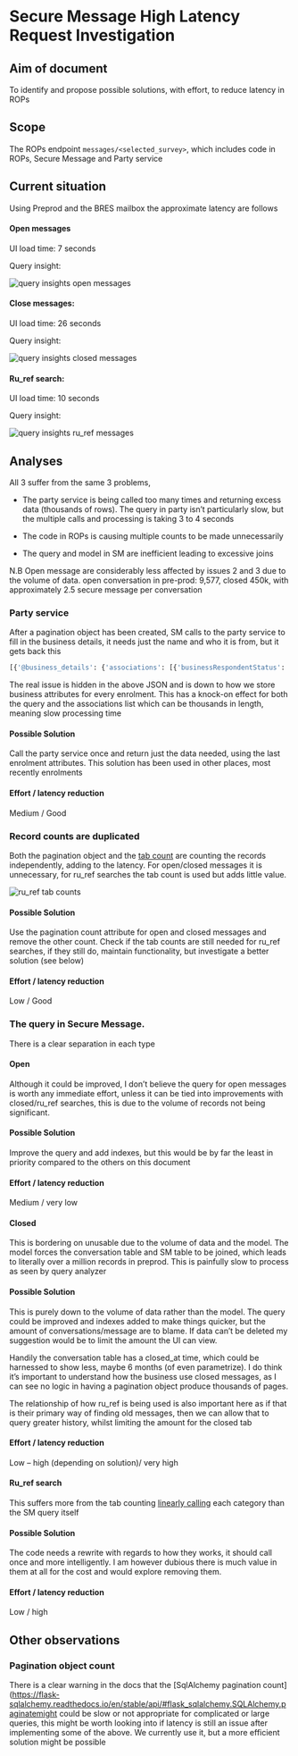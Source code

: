 # Secure Message High Latency Request Investigation 

## Aim of document 

To identify and propose possible solutions, with effort, to reduce latency in ROPs  

## Scope 

The ROPs endpoint ```messages/<selected_survey>```, which includes code in ROPs, Secure Message and Party service
 
## Current situation 

Using Preprod and the BRES mailbox the approximate latency are follows 

#### Open messages  

UI load time: 7 seconds  

Query insight: 

 ![query insights open messages](/images/query-insights-open-messages.png)

#### Close messages:  

UI load time: 26 seconds 

Query insight: 

![query insights closed messages](/images/query-insights-closed-messages.png)

#### Ru_ref search:  

UI load time: 10 seconds 

Query insight: 

![query insights ru_ref messages](/images/query-insights-ru_ref-messages.png)
 

## Analyses 

All 3 suffer from the same 3 problems,  

- The party service is being called too many times and returning excess data (thousands of rows). The query in party isn’t particularly slow, but the multiple calls and processing is taking 3 to 4 seconds  

- The code in ROPs is causing multiple counts to be made unnecessarily 

- The query and model in SM are inefficient leading to excessive joins 


N.B Open message are considerably less affected by issues 2 and 3 due to the volume of data. open conversation in pre-prod: 9,577, closed 450k, with approximately 2.5 secure message per conversation 

 
### Party service 

After a pagination object has been created, SM calls to the party service to fill in the business details, it needs just the name and who it is from, but it gets back this 

```bash
[{'@business_details': {'associations': [{'businessRespondentStatus': 'ACTIVE', 'enrolments': [{'enrolmentStatus': 'ENABLED', 'surveyId': '02b9c366-7397-42f7-942a-76dc5876d86d'}], 'partyId': '5c185011-a174-41e1-81cc-eeb9a8db673f'}], 'id': '4be6b869-d8be-4299-8bd6-7cb4e1145401', 'name': 'RUNAME1_COMPANY1 RUNNAME2_COMPANY1', 'sampleSummaryId': '5b210fe8-9596-42dc-b4e3-bcac0161aaa2', 'sampleUnitRef': '49900000001', 'sampleUnitType': 'B', 'trading_as': 'TOTAL UK ACTIVITY'}, '@msg_from': {'emailAddress': 'uaa_user@ons.gov.uk', 'firstName': 'ONSname', 'id': '25a7f019-14c5-46d3-83bc-7e409752df58', 'lastName': 'User'}, '@msg_to': [{'associations': [{'businessRespondentStatus': 'ACTIVE', 'enrolments': [{'enrolmentStatus': 'ENABLED', 'surveyId': '02b9c366-7397-42f7-942a-76dc5876d86d'}], 'partyId': '4be6b869-d8be-4299-8bd6-7cb4e1145401', 'sampleUnitRef': '49900000001'}], 'emailAddress': 'example@example.com', 'firstName': 'john', 'id': '5c185011-a174-41e1-81cc-eeb9a8db673f', 'lastName': 'doe', 'sampleUnitType': 'BI', 'status': 'ACTIVE', 'telephone': '07772257772'}], '_links': {'self': {'href': 'http://localhost:5050/message/156fe6a1-3f84-490c-b325-009ed8e6ed07'}}, 'body': 'test body', 'business_id': '4be6b869-d8be-4299-8bd6-7cb4e1145401', 'case_id': '', 'exercise_id': '', 'from_internal': True, 'labels': ['SENT'], 'msg_from': '25a7f019-14c5-46d3-83bc-7e409752df58', 'msg_id': '156fe6a1-3f84-490c-b325-009ed8e6ed07', 'msg_to': ['5c185011-a174-41e1-81cc-eeb9a8db673f'], 'read_date': 'None', 'sent_date': '2025-10-07 08:32:41.694830', 'subject': 'test', 'survey_id': '02b9c366-7397-42f7-942a-76dc5876d86d', 'thread_id': '156fe6a1-3f84-490c-b325-009ed8e6ed07'}] 
```

The real issue is hidden in the above JSON and is down to how we store business attributes for every enrolment. This has a knock-on effect for both the query and the associations list which can be thousands in length, meaning slow processing time 

#### Possible Solution 

Call the party service once and return just the data needed, using the last enrolment attributes. This solution has been used in other places, most recently enrolments 

#### Effort / latency reduction 

Medium / Good 



### Record counts are duplicated 

Both the pagination object and the [tab count](https://github.com/ONSdigital/response-operations-ui/blob/main/response_operations_ui/views/messages.py#L497) are counting the records independently, adding to the latency. For open/closed messages it is unnecessary, for ru_ref searches the tab count is used but adds little value. 

![ru_ref tab counts](/images/ru_ref_tab_counts.png)

#### Possible Solution 

Use the pagination count attribute for open and closed messages and remove the other count. Check if the tab counts are still needed for ru_ref searches, if they still do, maintain functionality, but investigate a better solution (see below) 

#### Effort / latency reduction 

Low / Good 


### The query in Secure Message. 

There is a clear separation in each type 

#### Open 

Although it could be improved, I don’t believe the query for open messages is worth any immediate effort, unless it can be tied into improvements with closed/ru_ref searches, this is due to the volume of records not being significant. 

#### Possible Solution 

Improve the query and add indexes, but this would be by far the least in priority compared to the others on this document 

#### Effort / latency reduction 

Medium / very low 


#### Closed 

This is bordering on unusable due to the volume of data and the model. The model forces the conversation table and SM table to be joined, which leads to literally over a million records in preprod. This is painfully slow to process as seen by query analyzer 

#### Possible Solution 

This is purely down to the volume of data rather than the model. The query could be improved and indexes added to make things quicker, but the amount of conversations/message are to blame. If data can’t be deleted my suggestion would be to limit the amount the UI can view.  

Handily the conversation table has a closed_at time, which could be harnessed to show less, maybe 6 months (of even parametrize). I do think it’s important to understand how the business use closed messages, as I can see no logic in having a pagination object produce thousands of pages.  

The relationship of how ru_ref is being used is also important here as if that is their primary way of finding old messages, then we can allow that to query greater history, whilst limiting the amount for the closed tab 

#### Effort / latency reduction 

Low – high (depending on solution)/ very high 


#### Ru_ref search 

This suffers more from the tab counting [linearly calling](https://github.com/ONSdigital/ras-secure-message/blob/main/secure_message/repository/retriever.py#L94)  each category than the SM query itself 

#### Possible Solution 

The code needs a rewrite with regards to how they works, it should call once and more intelligently. I am however dubious there is much value in them at all for the cost and would explore removing them.  

#### Effort / latency reduction 

Low / high 


## Other observations 

### Pagination object count 

There is a clear warning in the docs that the [SqlAlchemy pagination count](https://flask-sqlalchemy.readthedocs.io/en/stable/api/#flask_sqlalchemy.SQLAlchemy.paginatemight could be slow or not appropriate for complicated or large queries, this might be worth looking into if latency is still an issue after implementing some of the above. We currently use it, but a more efficient solution might be possible 